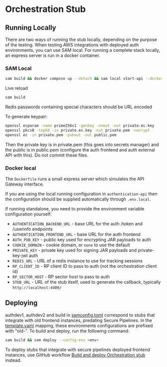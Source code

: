 # Orchestration Stub

## Running Locally

There are two ways of running the stub locally, depending on the purpose of the testing.
When testing AWS integrations with deployed auth environments, you can use SAM local.
For running a complete stack locally, an express server is run in a docker container.

### SAM Local

```bash
sam build && docker compose up --detach && sam local start-api --docker-network lambda-local --parameter-overrides 'Environment=local'
```

Live reload

```bash
sam build
```

Redis passwords containing special characters should be URL encoded

To generate keypair:

```bash
openssl ecparam -name prime256v1 -genkey -noout -out private.ec.key
openssl pkcs8 -topk8 -in private.ec.key -out private.pem -nocrypt
openssl ec -in private.pem -pubout -out public.pem
```

Then the private key is in private.pem (this goes into secrets manager) and the public is in public.pem
(configure the auth frontend and auth external API with this). Do not commit these files.

### Docker local

The `Dockerfile` runs a small express server which simulates the API Gateway interface.

If you are using the local running configuration in `authentication-api` then the configuration
should be supplied automatically through `.env.local`.

If running standalone, you need to provide the environment variable configuration yourself:

- `AUTHENTICATION_BACKEND_URL` - base URL for the auth /token and /userinfo endpoints
- `AUTHENTICATION_FRONTEND_URL` - base URL for the auth frontend
- `AUTH_PUB_KEY` - public key used for encrypting JAR payloads to auth
- `COOKIE_DOMAIN` - cookie domain, or `none` to use the default
- `PRIVATE_KEY` - private key used for signing JAR payloads and private-key-jwt auth
- `REDIS_URL` - URL of a redis instance to use for tracking sessions
- `RP_CLIENT_ID` - RP client ID to pass to auth (not the orchestration client id)
- `RP_SECTOR_HOST` - RP sector host to pass to auth
- `STUB_URL` - URL of the stub itself, used to generate the callback, typically `http://localhost:4400/`

## Deploying

authdev1, authdev2 and build in [samconfig.toml](samconfig.toml) correspond to stubs that integrate with old frontend instances, predating Secure Pipelines. In the [template.yaml](template.yaml) mapping, these environments configurations are prefixed with "old-". To build and deploy, run the following command:

```bash
sam build && sam deploy --config-env <env>
```

To deploy stubs that integrate with secure pipelines deployed frontend instances, use GitHub workflow [Build and deploy Orchestration stub](https://github.com/govuk-one-login/authentication-stubs/actions/workflows/build-deploy-orch-stub-sp.yaml) instead.
